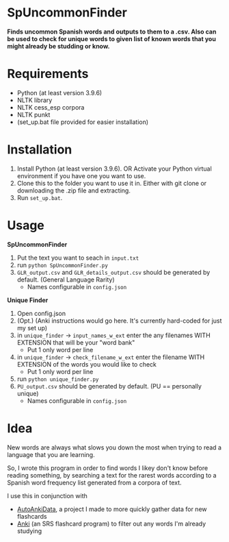 # SpUncommonFinder
<b>Finds uncommon Spanish words and outputs to them to a .csv. Also can be used to check for unique words to given list of known words that you might already be studding or know.</b>

# Requirements
- Python (at least version 3.9.6)
- NLTK library
- NLTK cess_esp corpora
- NLTK punkt
- (set_up.bat file provided for easier installation)

# Installation
1. Install Python (at least version 3.9.6).
   OR
   Activate your Python virtual environment if you have one you want to use.
2. Clone this to the folder you want to use it in. Either with git clone or downloading the .zip file and extracting.
3. Run `set_up.bat`.

# Usage
**SpUncommonFinder**
1. Put the text you want to seach in `input.txt`
2. run `python SpUncommonFinder.py`
3. `GLR_output.csv` and `GLR_details_output.csv` should be generated by default. (General Language Rarity)
   - Names configurable in `config.json`

**Unique Finder**
1. Open config.json
2. (Opt.) (Anki instructions would go here. It's currently hard-coded for just my set up)
3. in `unique_finder` -> `input_names_w_ext` enter the any filenames WITH EXTENSION that will be your "word bank"
   - Put 1 only word per line
4. in `unique_finder` -> `check_filename_w_ext` enter the filename WITH EXTENSION of the words you would like to check
   - Put 1 only word per line
5. run `python unique_finder.py`
6. `PU_output.csv` should be generated by default. (PU == personally unique)
   - Names configurable in `config.json`

# Idea
New words are always what slows you down the most when trying to read a language that you are learning.

So, I wrote this program in order to find words I likey don't know before reading something, by searching a text for the rarest words according to a Spanish word frequency list generated from a corpora of text.

I use this in conjunction with 
- [AutoAnkiData](https://github.com/RRomreoJr/AutoAnkiData), a project I made to more quickly gather data for new flashcards
- [Anki](https://apps.ankiweb.net/) (an SRS flashcard program) to filter out any words I'm already studying

